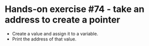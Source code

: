 # Hands-on exercise #74 - take an address to create a pointer

- Create a value and assign it to a variable.
- Print the address of that value.
